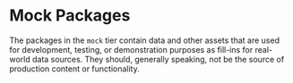 # Mock Packages

The packages in the `mock` tier contain data and other assets that are used for development, testing, or demonstration purposes as fill-ins for real-world data sources. They should, generally speaking, not be the source of production content or functionality.
